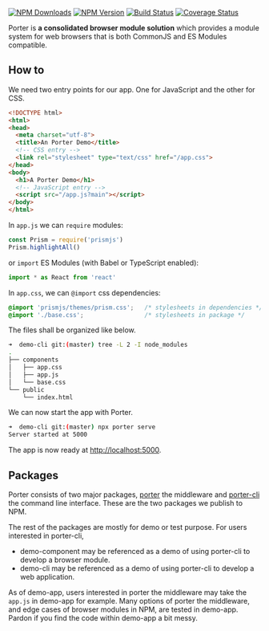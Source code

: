 [![NPM Downloads](https://img.shields.io/npm/dm/@cara/porter.svg?style=flat)](https://www.npmjs.com/package/@cara/porter)
[![NPM Version](http://img.shields.io/npm/v/@cara/porter.svg?style=flat)](https://www.npmjs.com/package/@cara/porter)
[![Build Status](https://travis-ci.org/erzu/porter.svg)](https://travis-ci.org/erzu/porter)
[![Coverage Status](https://coveralls.io/repos/github/erzu/porter/badge.svg?branch=master)](https://coveralls.io/github/erzu/porter?branch=master)

Porter is **a consolidated browser module solution** which provides a module system for web browsers that is both CommonJS and ES Modules compatible.

## How to

We need two entry points for our app. One for JavaScript and the other for CSS.

```html
<!DOCTYPE html>
<html>
<head>
  <meta charset="utf-8">
  <title>An Porter Demo</title>
  <!-- CSS entry -->
  <link rel="stylesheet" type="text/css" href="/app.css">
</head>
<body>
  <h1>A Porter Demo</h1>
  <!-- JavaScript entry -->
  <script src="/app.js?main"></script>
</body>
</html>
```

In `app.js` we can `require` modules:

```js
const Prism = require('prismjs')
Prism.highlightAll()
```

or `import` ES Modules (with Babel or TypeScript enabled):

```js
import * as React from 'react'
```

In `app.css`, we can `@import` css dependencies:

```css
@import 'prismjs/themes/prism.css';   /* stylesheets in dependencies */
@import './base.css';                 /* stylesheets in package */
```

The files shall be organized like below.

```bash
➜  demo-cli git:(master) tree -L 2 -I node_modules
.
├── components
│   ├── app.css
│   ├── app.js
│   └── base.css
└── public
    └── index.html
```

We can now start the app with Porter.

```bash
➜  demo-cli git:(master) npx porter serve
Server started at 5000
```

The app is now ready at <http://localhost:5000>.

## Packages

Porter consists of two major packages, [porter](https://github.com/erzu/porter/tree/master/packages/porter) the middleware and [porter-cli](https://github.com/erzu/porter/tree/master/packages/porter-cli) the command line interface. These are the two packages we publish to NPM.

The rest of the packages are mostly for demo or test purpose. For users interested in porter-cli,

- demo-component may be referenced as a demo of using porter-cli to develop a browser module.
- demo-cli may be referenced as a demo of using porter-cli to develop a web application.

As of demo-app, users interested in porter the middleware may take the `app.js` in demo-app for example. Many options of porter the middleware, and edge cases of browser modules in NPM, are tested in demo-app. Pardon if you find the code within demo-app a bit messy.

